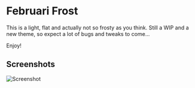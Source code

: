 # Februari Frost

This is a light, flat and actually not so frosty as you think.
Still a WIP and a new theme, so expect a lot of bugs and tweaks to come...

Enjoy!

## Screenshots

![Screenshot](https://raw.githubusercontent.com/perragnar/februari-frost/master/images/screenshots/screenshot-01.png)
